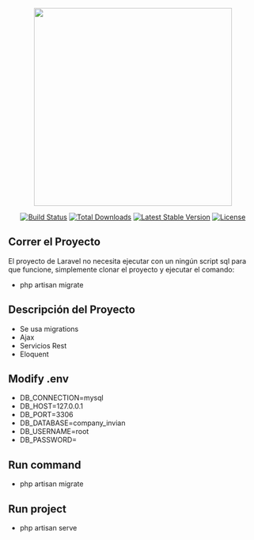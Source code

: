<p align="center"><a href="https://laravel.com" target="_blank"><img src="https://raw.githubusercontent.com/laravel/art/master/logo-lockup/5%20SVG/2%20CMYK/1%20Full%20Color/laravel-logolockup-cmyk-red.svg" width="400"></a></p>

<p align="center">
<a href="https://travis-ci.org/laravel/framework"><img src="https://travis-ci.org/laravel/framework.svg" alt="Build Status"></a>
<a href="https://packagist.org/packages/laravel/framework"><img src="https://poser.pugx.org/laravel/framework/d/total.svg" alt="Total Downloads"></a>
<a href="https://packagist.org/packages/laravel/framework"><img src="https://poser.pugx.org/laravel/framework/v/stable.svg" alt="Latest Stable Version"></a>
<a href="https://packagist.org/packages/laravel/framework"><img src="https://poser.pugx.org/laravel/framework/license.svg" alt="License"></a>
</p>

## Correr el Proyecto

El proyecto de Laravel no necesita ejecutar con un ningún script sql para que funcione, simplemente clonar el proyecto y ejecutar el comando:

- php artisan migrate

## Descripción del Proyecto

- Se usa migrations
- Ajax
- Servicios Rest
- Eloquent


## Modify .env

- DB_CONNECTION=mysql
- DB_HOST=127.0.0.1
- DB_PORT=3306
- DB_DATABASE=company_invian
- DB_USERNAME=root
- DB_PASSWORD=

## Run command

- php artisan migrate

## Run project

- php artisan serve